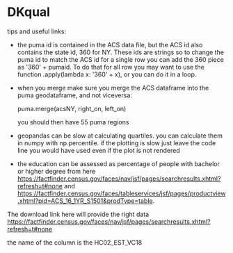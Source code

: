# DKqual

tips and useful links:

- the puma id is contained in the ACS data file, but the ACS id also contains the state id, 360 for NY. These ids are strings so to change the puma id to match the ACS id for a single row you can add the 360 piece as '360' + pumaid. To do that for all row you may want to use the function .apply(lambda x: '360' + x), or you can do it in a loop.

- when you merge make sure you merge the ACS dataframe into the puma geodataframe, and not viceversa:

  puma.merge(acsNY, right_on, left_on)
  
  you should then have 55 puma regions
  
- geopandas can be slow at calculating quartiles. you can calculate them in numpy with np.percentile. if the plotting is slow just leave the code line you would have used even if the plot is not rendered

- the education can be assessed as percentage of people with bachelor or higher degree from here 
https://factfinder.census.gov/faces/nav/jsf/pages/searchresults.xhtml?refresh=t#none and
https://factfinder.census.gov/faces/tableservices/jsf/pages/productview.xhtml?pid=ACS_16_1YR_S1501&prodType=table.

The download link here will provide the right data https://factfinder.census.gov/faces/nav/jsf/pages/searchresults.xhtml?refresh=t#none

the name of the column is the HC02_EST_VC18
